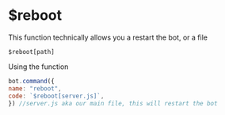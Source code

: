# $reboot

This function technically allows you a restart the bot, or a file

```text
$reboot[path]
```

Using the function

```javascript
bot.command({
name: "reboot",
code: `$reboot[server.js]`,
}) //server.js aka our main file, this will restart the bot
```

